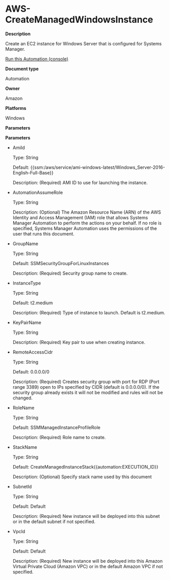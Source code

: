 # AWS\-CreateManagedWindowsInstance<a name="automation-aws-createmanagedwindowsinstance"></a>

**Description**

Create an EC2 instance for Windows Server that is configured for Systems Manager\.

[Run this Automation \(console\)](https://console.aws.amazon.com/systems-manager/automation/execute/AWS-CreateManagedWindowsInstance)

**Document type**

Automation

**Owner**

Amazon

**Platforms**

Windows

**Parameters**

**Parameters**
+ AmiId

  Type: String

  Default: \{\{ssm:/aws/service/ami\-windows\-latest/Windows\_Server\-2016\-English\-Full\-Base\}\}

  Description: \(Required\) AMI ID to use for launching the instance\.
+ AutomationAssumeRole

  Type: String

  Description: \(Optional\) The Amazon Resource Name \(ARN\) of the AWS Identity and Access Management \(IAM\) role that allows Systems Manager Automation to perform the actions on your behalf\. If no role is specified, Systems Manager Automation uses the permissions of the user that runs this document\.
+ GroupName

  Type: String

  Default: SSMSecurityGroupForLinuxInstances

  Description: \(Required\) Security group name to create\.
+ InstanceType

  Type: String

  Default: t2\.medium

  Description: \(Required\) Type of instance to launch\. Default is t2\.medium\.
+ KeyPairName

  Type: String

  Description: \(Required\) Key pair to use when creating instance\.
+ RemoteAccessCidr

  Type: String

  Default: 0\.0\.0\.0/0

  Description: \(Required\) Creates security group with port for RDP \(Port range 3389\) open to IPs specified by CIDR \(default is 0\.0\.0\.0/0\)\. If the security group already exists it will not be modified and rules will not be changed\.
+ RoleName

  Type: String

  Default: SSMManagedInstanceProfileRole

  Description: \(Required\) Role name to create\.
+ StackName

  Type: String

  Default: CreateManagedInstanceStack\{\{automation:EXECUTION\_ID\}\}

  Description: \(Optional\) Specify stack name used by this document
+ SubnetId

  Type: String

  Default: Default

  Description: \(Required\) New instance will be deployed into this subnet or in the default subnet if not specified\.
+ VpcId

  Type: String

  Default: Default

  Description: \(Required\) New instance will be deployed into this Amazon Virtual Private Cloud \(Amazon VPC\) or in the default Amazon VPC if not specified\.